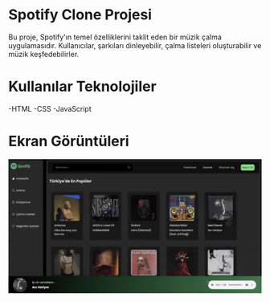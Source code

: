# Spotify Clone Projesi
Bu proje, Spotify'ın temel özelliklerini taklit eden bir müzik çalma uygulamasıdır. Kullanıcılar, şarkıları dinleyebilir, çalma listeleri oluşturabilir ve müzik keşfedebilirler.


# Kullanılar Teknolojiler
-HTML
-CSS
-JavaScript

# Ekran Görüntüleri
![](images/Ekran%20Resmi%202024-06-28%2022.26.28.png)



